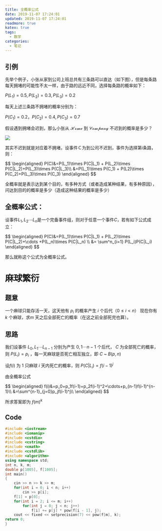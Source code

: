 ```yaml
---
title: 全概率公式
date: 2019-11-07 17:24:01
updated: 2019-11-07 17:24:01
readmore: true
katex: true
tags:
  - 数学
categories:
  - 笔记
---
```


##   引例

先举个例子，小张从家到公司上班总共有三条路可以直达（如下图），但是每条路每天拥堵的可能性不太一样，由于路的远近不同，选择每条路的概率如下：

$P(L_1)=0.5,P(L_2)=0.3,P(L_3)=0.2$

<!-- more -->

每天上述三条路不拥堵的概率分别为：

$P(C_1)=0.2，P(C_2)=0.4,P(C_3)=0.7$

假设遇到拥堵会迟到，那么小张从 $\mathcal{Home}$ 到 $\mathcal{Company}$ 不迟到的概率是多少？

![]( https://i.loli.net/2019/11/07/cmBxDMwtg1zoQC9.png )

其实不迟到就是对应着不拥堵，设事件Ｃ为到公司不迟到，事件为选择第i条路，则：

<div>
$$
\begin{aligned}
P(C)&=P(L_1)\times P(C|L_1) + P(L_2)\times P(C|L_2)+P(L_3)\times P(C|L_3)\\
&=P(L_1)\times P(C_1) + P(L2)\times P(C_2)+P(L_3)\times P(C_3)
\end{aligned}
$$
</div>


  全概率就是表示达到某个目的，有多种方式（或者造成某种结果，有多种原因），问达到目的的概率是多少（造成这种结果的概率是多少）

## 全概率公式：

  设事件$L_1, L_2 \cdots L_n$是一个完备事件组，则对于任意一个事件$C$，若有如下公式成立：

<div>
$$
\begin{aligned}
P(C)&=P(L_1)\times P(C|L_1) + P(L_2)\times P(C|L_2)+\cdots +P(L_n)\times P(C|L_n) \\
&= \sum^n_{i=1} P(L_i)P(C|L_i)
\end{aligned}
$$
</div>

那么就称这个公式为全概率公式。

# 麻球繁衍

## 题意

 一个麻球只能存活一天，这天他有 $p_i$ 的概率产生 $i$ 个后代（$0 \leq i < n$） 现在你有 $k$ 个麻球，求$m$ 天之后全部死亡的概率（在这之前全部死完也算）。 

## 思路

我们设事件 $L_0, L_1\cdots L_{n-1}$ 分别为产生 $0, 1\cdots n - 1$ 个后代， $C$ 为全部死亡的概率，则 $P(L_i)=p_i$  ，每一天麻球是否死亡相互独立，即 $C$ ~ $B(p, n)$ 

设$f(i)$ 为 $1$ 只麻球 $i$ 天内死亡的概率，则 $P(C|L_i)=f(i-1)^j$ 

由全概率公式

<div>
$$
\begin{aligned}
f(i)&=p_0+p_1f(i-1)+p_2f(i-1)^2+\cdots+p_{n-1}f(i-1)^{n-1}\\
&=\sum^{n-1}_{j=0}p_jf(i-1)^j\\
\end{aligned}
$$
</div>

所求答案即为 $f(m)^k$ 

## Code

```cpp
#include <iostream>
#include <iomanip>
#include <cstdio>
#include <cstring>
#include <cmath>
#include <cstdlib>
#include <algorithm>
using namespace std;
int n, k, m;
double p[1005], f[1005];
int main()
{
	cin >> n >> k >> m;
	for(int i = 0; i < n; i++)
		cin >> p[i];
	f[1] = p[0];
	for(int i = 2; i <= m; i++)
		for(int j = 0; j < n; j++)
			f[i] += p[j] * pow(f[i - 1], j);
	cout << fixed << setprecision(7) << pow(f[m], k);
return 0;
}

```

